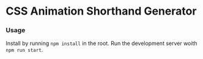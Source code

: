 # CSS Animation Shorthand Generator

### Usage
Install by running `npm install` in the root. Run the development server woith `npm run start`. 
